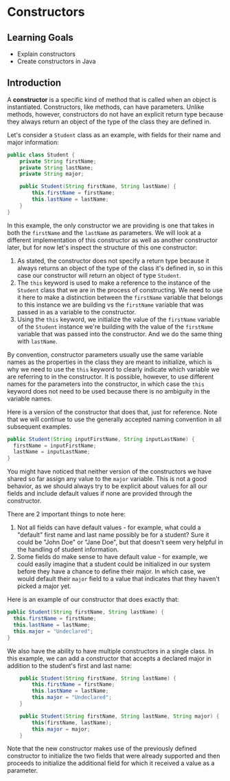 # Constructors

## Learning Goals

- Explain constructors
- Create constructors in Java

## Introduction

A **constructor** is a specific kind of method that is called when an object is
instantiated. Constructors, like methods, can have parameters. Unlike methods,
however, constructors do not have an explicit return type because they always
return an object of the type of the class they are defined in.

Let's consider a `Student` class as an example, with fields for their name and
major information:

```java
public class Student {
    private String firstName;
    private String lastName;
    private String major;

    public Student(String firstName, String lastName) {
        this.firstName = firstName;
        this.lastName = lastName;
    }
}
```

In this example, the only constructor we are providing is one that takes in both
the `firstName` and the `lastName` as parameters. We will look at a different
implementation of this constructor as well as another constructor later, but for
now let's inspect the structure of this one constructor:

1. As stated, the constructor does not specify a return type because it always
   returns an object of the type of the class it's defined in, so in this case
   our constructor will return an object of type `Student`.
2. The `this` keyword is used to make a reference to the instance of the
   `Student` class that we are in the process of constructing. We need to use it
   here to make a distinction between the `firstName` variable that belongs to
   this instance we are building vs the `firstName` variable that was passed in
   as a variable to the constructor.
3. Using the `this` keyword, we initialize the value of the `firstName` variable
   of the `Student` instance we're building with the value of the `firstName`
   variable that was passed into the constructor. And we do the same thing with
   `lastName`.

By convention, constructor parameters usually use the same variable names as the
properties in the class they are meant to initialize, which is why we need to
use the `this` keyword to clearly indicate which variable we are referring to in
the constructor. It is possible, however, to use different names for the
parameters into the constructor, in which case the `this` keyword does not need
to be used because there is no ambiguity in the variable names.

Here is a version of the constructor that does that, just for reference. Note
that we will continue to use the generally accepted naming convention in all
subsequent examples.

```java
public Student(String inputFirstName, String inputLastName) {
  firstName = inputFirstName;
  lastName = inputLastName;
}
```

You might have noticed that neither version of the constructors we have shared
so far assign any value to the `major` variable. This is not a good behavior, as
we should always try to be explicit about values for all our fields and include
default values if none are provided through the constructor.

There are 2 important things to note here:

1. Not all fields can have default values - for example, what could a "default"
   first name and last name possibly be for a student? Sure it could be "John
   Doe" or "Jane Doe", but that doesn't seem very helpful in the handling of
   student information.
2. Some fields do make sense to have default value - for example, we could
   easily imagine that a student could be initialized in our system before they
   have a chance to define their major. In which case, we would default their
   `major` field to a value that indicates that they haven't picked a major yet.

Here is an example of our constructor that does exactly that:

```java
public Student(String firstName, String lastName) {
  this.firstName = firstName;
  this.lastName = lastName;
  this.major = "Undeclared";
}
```

We also have the ability to have multiple constructors
in a single class. In this example, we can add a constructor that accepts a
declared major in addition to the student's first and last name:

```java
    public Student(String firstName, String lastName) {
        this.firstName = firstName;
        this.lastName = lastName;
        this.major = "Undeclared";
    }

    public Student(String firstName, String lastName, String major) {
        this(firstName, lastName);
        this.major = major;
    }
```

Note that the new constructor makes use of the previously defined constructor to
initialize the two fields that were already supported and then proceeds to
initialize the additional field for which it received a value as a parameter.
